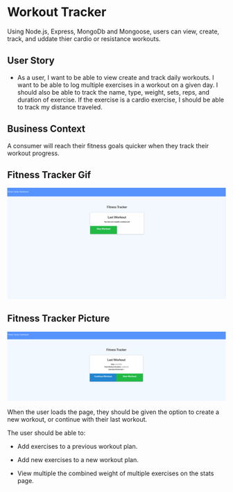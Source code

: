 # Workout Tracker

Using Node.js, Express, MongoDb and Mongoose, users can view, create, track, and uddate thier cardio or resistance workouts.

## User Story

* As a user, I want to be able to view create and track daily workouts. I want to be able to log multiple exercises in a workout on a given day. I should also be able to track the name, type, weight, sets, reps, and duration of exercise. If the exercise is a cardio exercise, I should be able to track my distance traveled.

## Business Context

A consumer will reach their fitness goals quicker when they track their workout progress.


## Fitness Tracker Gif

![](public/img/Fitness-Tracker-Gif.gif)

## Fitness Tracker Picture

![](public/img/Fitness-Tracker.PNG)


When the user loads the page, they should be given the option to create a new workout, or continue with their last workout.

The user should be able to:

* Add exercises to a previous workout plan.

* Add new exercises to a new workout plan.

* View multiple the combined weight of multiple exercises on the stats page.